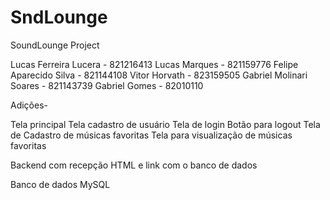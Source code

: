 # SndLounge
SoundLounge Project

Lucas Ferreira Lucera - 821216413
Lucas Marques - 821159776
Felipe Aparecido Silva - 821144108
Vitor Horvath - 823159505
Gabriel Molinari Soares - 821143739
Gabriel Gomes - 82010110




Adições-

Tela principal
Tela cadastro de usuário
Tela de login
Botão para logout
Tela de Cadastro de músicas favoritas
Tela para visualização de músicas favoritas

Backend com recepção HTML e link com o banco de dados

Banco de dados MySQL

